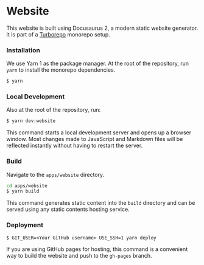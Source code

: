 # Website

This website is built using Docusaurus 2, a modern static website generator. It is part of a [Turborepo](https://turborepo.org/) monorepo setup.

### Installation

We use Yarn 1 as the package manager. At the root of the repository, run `yarn` to install the monorepo dependencies.

```sh
$ yarn
```

### Local Development

Also at the root of the repository, run:

```sh
$ yarn dev:website
```

This command starts a local development server and opens up a browser window. Most changes made to JavaScript and Markdown files will be reflected instantly without having to restart the server.

### Build

Navigate to the `apps/website` directory.

```sh
cd apps/website
$ yarn build
```

This command generates static content into the `build` directory and can be served using any static contents hosting service.

### Deployment

```
$ GIT_USER=<Your GitHub username> USE_SSH=1 yarn deploy
```

If you are using GitHub pages for hosting, this command is a convenient way to build the website and push to the `gh-pages` branch.
